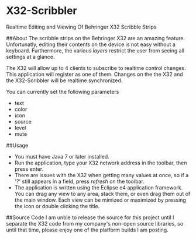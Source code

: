 X32-Scribbler
=============

Realtime Editing and Viewing Of Behringer X32 Scribble Strips

##About
The scribble strips on the Behringer X32 are an amazing feature.  Unfortunatly, editing their contents on the device is not easy without a keyboard.  Furthermore, the various *layers* restrict the user from seeing all settings at a glance.

The X32 will allow up to 4 clients to subscribe to realtime control changes.  This application will register as one of them.  Changes on the the X32 and the X32-Scribbler will be realtime synchronized.

You can currently set the following parameters
- text
- color
- icon
- source
- level
- mute

##Usage
- You must have Java 7 or later installed.
- Run the application, type your X32 network address in the toolbar, then press enter.
- There are issues with the X32 when getting many values at once, so if a '?' still appears in a field, press *refresh* on the toolbar.
- The application is written using the Eclipse e4 application framework.  You can drag any view to any area, stack them, or even drag them out of the main window.  Each view can be mimized or maximized by pressing the icon or double clicking the title.

##Source Code
I am unble to release the source for this project until I separate the X32 code from my company's non-open source libraries, so until that time, please enjoy one of the platform builds I am posting.
